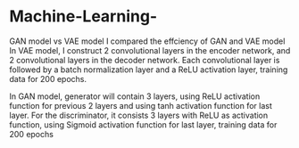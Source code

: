 # Machine-Learning-
GAN model vs VAE model 
I compared the effciency of GAN and VAE model 
In VAE model, I construct 2 convolutional layers in the encoder network, and 2 convolutional layers in the decoder network. Each convolutional layer is followed by a batch normalization layer and a ReLU activation layer, training data for 200 epochs.

In GAN model, generator will contain 3 layers, using ReLU activation function for previous 2 layers and using tanh activation function for last layer. For the discriminator, it consists 3 layers with ReLU as activation function, using Sigmoid activation function for last layer, training data for 200 epochs
